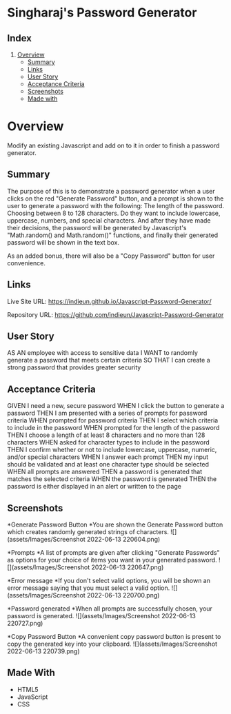 # Singharaj's Password Generator

## Index
1. [Overview](#overview)
    - [Summary](#summary)
    - [Links](#links)
    - [User Story](#user-story)
    - [Acceptance Criteria](#acceptance-criteria)
    - [Screenshots](#screenshots)
    - [Made with](#made-with)

# Overview

Modify an existing Javascript and add on to it in order to finish a password generator. 

## Summary

The purpose of this is to demonstrate a password generator when a user clicks on the red "Generate Password" button,
and a prompt is shown to the user to generate a password with the following:
The length of the password.
Choosing between 8 to 128 characters.
Do they want to include lowercase, uppercase, numbers, and special characters.
And after they have made their decisions, the password will be generated by Javascript's "Math.random() and Math.random()" functions, and finally their
generated password will be shown in the text box.

As an added bonus, there will also be a "Copy Password" button for user convenience. 

## Links

Live Site URL: https://indieun.github.io/Javascript-Password-Generator/

Repository URL: https://github.com/indieun/Javascript-Password-Generator

## User Story

AS AN employee with access to sensitive data
I WANT to randomly generate a password that meets certain criteria
SO THAT I can create a strong password that provides greater security

## Acceptance Criteria

GIVEN I need a new, secure password
WHEN I click the button to generate a password
THEN I am presented with a series of prompts for password criteria
WHEN prompted for password criteria
THEN I select which criteria to include in the password
WHEN prompted for the length of the password
THEN I choose a length of at least 8 characters and no more than 128 characters
WHEN asked for character types to include in the password
THEN I confirm whether or not to include lowercase, uppercase, numeric, and/or special characters
WHEN I answer each prompt
THEN my input should be validated and at least one character type should be selected
WHEN all prompts are answered
THEN a password is generated that matches the selected criteria
WHEN the password is generated
THEN the password is either displayed in an alert or written to the page

## Screenshots
*Generate Password Button
    *You are shown the Generate Password button which creates randomly generated strings of characters.
![](assets/Images/Screenshot 2022-06-13 220604.png)

*Prompts
    *A list of prompts are given after clicking "Generate Passwords" as options for your choice of items you want in your generated password.
![](assets/Images/Screenshot 2022-06-13 220647.png)

*Error message
    *If you don't select valid options, you will be shown an error message saying that you must select a valid option.
![](assets/Images/Screenshot 2022-06-13 220700.png)

*Password generated
    *When all prompts are successfully chosen, your password is generated.
![](assets/Images/Screenshot 2022-06-13 220727.png)

*Copy Password Button
    *A convenient copy password button is present to copy the generated key into your clipboard.
![](assets/Images/Screenshot 2022-06-13 220739.png)

## Made With

* HTML5
* JavaScript
* CSS
